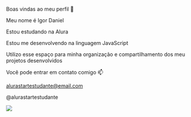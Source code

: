 Boas vindas ao meu perfil 🦩

Meu nome é Igor Daniel

Estou estudando na Alura

Estou me desenvolvendo na linguagem JavaScript

Utilizo esse espaço para minha organização e compartilhamento dos meu projetos desenvolvidos

Você pode entrar em contato comigo 📫

alurastartestudante@email.com


@alurastartestudante

![](https://i.gifer.com/origin/51/51838d063722526bccd4ac3f5500535b_w200.gif)
